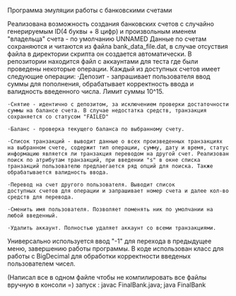 Программа эмуляции работы с банковскими счетами

Реализована возможность создания банковских счетов с случайно генерируемым ID(4 буквы + 8 цифр) и произвольным именем "владельца" счета - по умолчанию UNNAMED
Данные по счетам сохраняются и читаются из файла bank_data_file.dat, в случае отсуствия файла в директории скрипта он создается автоматически. В репозитории находится файл с аккаунтами для теста где были проведены некоторые операции.
Каждый из доступных счетов имеет следующие операции:
    ·Депозит - запрашивает пользователя ввод суммы для пополнения, обрабатывает корректность ввода и валидность введенного числа. Лимит суммы 10^15.

    ·Снятие - идентично с депозитом, за исключением проверки достаточности суммы на балансе счета. В случае недостатка средств, транзакция сохраняется со статусом "FAILED"

    ·Баланс - проверка текущего баланса по выбранному счету.

    ·Список транзакций - выводит данные о всех произведенных транзакциях на выбранном счете, содержит тип операции, сумму, дату и время, статус
    информацию является ли транзакция переводом на другой счет. Реализован поиск по атрибутам транзакций, при введении "s" в окне списка транзакций пользователю предлаегается ряд опций для поиска. Также обрабатывается валидность ввода.

    ·Перевод на счет другого пользователя. Выводит список
    доступных счетов для операции и запрашивает номер счета и далее кол-во средств для перевода.

    ·Сменить имя пользователя. Позволяет поменять ник по умолчании на любой введенный.

    ·Удалить аккаунт. Полностью удаляет аккаунт со всеми транзакциями.
    
Универсально используется ввод "-1" для перехода в предыдущее меню, завершению работы программы.
В коде использован класс для работы с BigDecimal для обработки корректности введеных пользователем чисел.

(Написал все в одном файле чтобы не компилировать все файлы вручную в консоли =)
запуск : javac FinalBank.java; java FinalBank